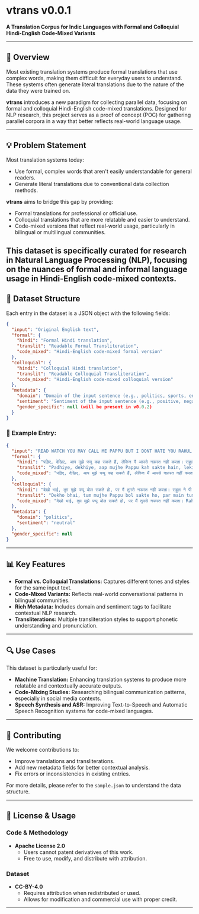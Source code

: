 
# vtrans v0.0.1
**A Translation Corpus for Indic Languages with Formal and Colloquial Hindi-English Code-Mixed Variants**  

---

## 🚀 Overview  
Most existing translation systems produce formal translations that use complex words, making them difficult for everyday users to understand. These systems often generate literal translations due to the nature of the data they were trained on.  

**vtrans** introduces a new paradigm for collecting parallel data, focusing on formal and colloquial Hindi-English code-mixed translations. Designed for NLP research, this project serves as a proof of concept (POC) for gathering parallel corpora in a way that better reflects real-world language usage.  

---

## 💡 Problem Statement  
Most translation systems today:  
- Use formal, complex words that aren't easily understandable for general readers.  
- Generate literal translations due to conventional data collection methods.  

**vtrans** aims to bridge this gap by providing:  
- Formal translations for professional or official use.  
- Colloquial translations that are more relatable and easier to understand.  
- Code-mixed versions that reflect real-world usage, particularly in bilingual or multilingual communities.  

This dataset is specifically curated for research in Natural Language Processing (NLP), focusing on the nuances of formal and informal language usage in Hindi-English code-mixed contexts.  
---

## 📁 Dataset Structure  
Each entry in the dataset is a JSON object with the following fields:  

```json
{
  "input": "Original English text",
  "formal": {
    "hindi": "Formal Hindi translation",
    "translit": "Readable Formal Transliteration",
    "code_mixed": "Hindi-English code-mixed formal version"
  },
  "colloquial": {
    "hindi": "Colloquial Hindi translation",
    "translit": "Readable Colloquial Transliteration",
    "code_mixed": "Hindi-English code-mixed colloquial version"
  },
  "metadata": {
    "domain": "Domain of the input sentence (e.g., politics, sports, entertainment)",
    "sentiment": "Sentiment of the input sentence (e.g., positive, negative, neutral)",
    "gender_specific": null (will be present in v0.0.2)
  }
}
```

### 📌 Example Entry:  

```json
{
  "input": "READ WATCH YOU MAY CALL ME PAPPU BUT I DONT HATE YOU RAHUL HUGS PM MODI",
  "formal": {
    "hindi": "पढ़िए, देखिए, आप मुझे पप्पू कह सकते हैं, लेकिन मैं आपसे नफ़रत नहीं करता। राहुल ने प्रधानमंत्री मोदी को गले लगाया।",
    "translit": "Padhiye, dekhiye, aap mujhe Pappu kah sakte hain, lekin main aapse nafrat nahin karta. Rahul ne PM Modi ko gale lagaya.",
    "code_mixed": "पढ़िए, देखिए, आप मुझे पप्पू कह सकते हैं, लेकिन मैं आपसे नफ़रत नहीं करता। Rahul ने PM Modi को गले लगाया।"
  },
  "colloquial": {
    "hindi": "देखो भाई, तुम मुझे पप्पू बोल सकते हो, पर मैं तुमसे नफरत नहीं करता। राहुल ने पी एम मोदी को गले लगाया।",
    "translit": "Dekho bhai, tum mujhe Pappu bol sakte ho, par main tumse nafarat nahin karta. Rahul ne PM Modi ko gale lagaya.",
    "code_mixed": "देखो भाई, तुम मुझे पप्पू बोल सकते हो, पर मैं तुमसे नफरत नहीं करता। Rahul ने PM Modi को गले लगाया।"
  },
  "metadata": {
    "domain": "politics",
    "sentiment": "neutral"
  },
  "gender_specific": null
}
```

---

## 📊 Key Features  
- **Formal vs. Colloquial Translations:** Captures different tones and styles for the same input text.  
- **Code-Mixed Variants:** Reflects real-world conversational patterns in bilingual communities.  
- **Rich Metadata:** Includes domain and sentiment tags to facilitate contextual NLP research.  
- **Transliterations:** Multiple transliteration styles to support phonetic understanding and pronunciation.  

---

## 🔍 Use Cases  
This dataset is particularly useful for:  
- **Machine Translation:** Enhancing translation systems to produce more relatable and contextually accurate outputs.  
- **Code-Mixing Studies:** Researching bilingual communication patterns, especially in social media contexts.  
- **Speech Synthesis and ASR:** Improving Text-to-Speech and Automatic Speech Recognition systems for code-mixed languages.  

---

## 🙌 Contributing  
We welcome contributions to:  
- Improve translations and transliterations.  
- Add new metadata fields for better contextual analysis.  
- Fix errors or inconsistencies in existing entries.  

For more details, please refer to the `sample.json` to understand the data structure.  

---

## 📜 License & Usage  
### Code & Methodology  
- **Apache License 2.0**  
  - Users cannot patent derivatives of this work.  
  - Free to use, modify, and distribute with attribution.  

### Dataset  
- **CC-BY-4.0**  
  - Requires attribution when redistributed or used.  
  - Allows for modification and commercial use with proper credit.  

---
